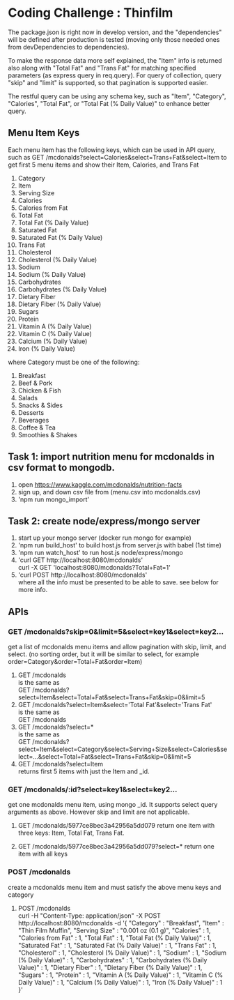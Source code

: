 # Coding Challenge : Thinfilm 

The package.json is right now in develop version, and the "dependencies" will be defined after production is tested (moving only those needed ones from devDependencies to dependencies).

To make the response data more self explained, the "Item" info is returned also along with "Total Fat" and
"Trans Fat" for matching specified parameters (as express query in req.query). For query of collection, query "skip" and "limit" is supported, so that pagination is supported easier.

The restful query can be using any schema key, such as "Item", "Category", "Calories", "Total Fat", or "Total Fat (% Daily Value)" to enhance better query. 

## Menu Item Keys
Each menu item has the following keys, which can be used in API query, such as GET /mcdonalds?select=Calories&select=Trans+Fat&select=Item to get first 5 menu items and show their Item, Calories, and Trans Fat  
1. Category
1. Item
1. Serving Size
1. Calories
1. Calories from Fat
1. Total Fat
1. Total Fat (% Daily Value)
1. Saturated Fat
1. Saturated Fat (% Daily Value)
1. Trans Fat
1. Cholesterol
1. Cholesterol (% Daily Value)
1. Sodium
1. Sodium (% Daily Value)
1. Carbohydrates
1. Carbohydrates (% Daily Value)
1. Dietary Fiber
1. Dietary Fiber (% Daily Value)
1. Sugars
1. Protein
1. Vitamin A (% Daily Value)
1. Vitamin C (% Daily Value)
1. Calcium (% Daily Value)
1. Iron (% Daily Value)

where Category must be one of the following:  
1. Breakfast
1. Beef & Pork
1. Chicken & Fish
1. Salads
1. Snacks & Sides
1. Desserts
1. Beverages
1. Coffee & Tea
1. Smoothies & Shakes

## Task 1: import nutrition menu for mcdonalds in csv format to mongodb.

1. open https://www.kaggle.com/mcdonalds/nutrition-facts
1. sign up, and down csv file from (menu.csv into mcdonalds.csv)
1. 'npm run mongo_import'

## Task 2: create node/express/mongo server

1. start up your mongo server (docker run mongo for example)
1. 'npm run build_host' to build host.js from server.js with babel (1st time)
1. 'npm run watch_host' to run host.js node/express/mongo
1. 'curl GET http://localhost:8080/mcdonalds'  
   curl -X GET 'localhost:8080/mcdonalds?Total+Fat=1'
1. 'curl POST http://localhost:8080/mcdonalds'  
   where all the info must be presented to be able to save. see below for more info.

## APIs

### GET /mcdonalds?skip=0&limit=5&select=key1&select=key2...
get a list of mcdonalds menu items and allow pagination with skip, limit, and select. (no sorting order, but it will be similar to select, for example order=Category&order=Total+Fat&order=Item)

1. GET /mcdonalds  
   is the same as  
   GET /mcdonalds?select=Item&select=Total+Fat&select=Trans+Fat&skip=0&limit=5
1. GET /mcdonalds?select=Item&select='Total Fat'&select='Trans Fat'  
   is the same as  
   GET /mcdonalds
1. GET /mcdonalds?select=*  
   is the same as  
   GET /mcdonalds?select=Item&select=Category&select=Serving+Size&select=Calories&select=...&select=Total+Fat&select=Trans+Fat&skip=0&limit=5
1. GET /mcdonalds?select=Item  
   returns first 5 items with just the Item and _id.

### GET /mcdonalds/:id?select=key1&select=key2...
get one mcdonalds menu item, using mongo _id. 
It supports select query arguments as above. However skip and limit are not applicable.

1. GET /mcdonalds/5977ce8bec3a42956a5dd079
   return one item with three keys: Item, Total Fat, Trans Fat.

1. GET /mcdonalds/5977ce8bec3a42956a5dd079?select=*
   return one item with all keys


### POST /mcdonalds
create a mcdonalds menu item and must satisfy the above menu keys and category

1. POST /mcdonalds  
   curl -H "Content-Type: application/json" -X POST http://localhost:8080/mcdonalds 
   -d '{ "Category" : "Breakfast", "Item" : "Thin Film Muffin", "Serving Size" : "0.001 oz (0.1 g)",
	"Calories" : 1,	"Calories from Fat" : 1, "Total Fat" : 1, "Total Fat (% Daily Value)" : 1,
	"Saturated Fat" : 1, "Saturated Fat (% Daily Value)" : 1, "Trans Fat" : 1, "Cholesterol" : 1,
	"Cholesterol (% Daily Value)" : 1, "Sodium" : 1, "Sodium (% Daily Value)" : 1, "Carbohydrates" : 1,
	"Carbohydrates (% Daily Value)" : 1, "Dietary Fiber" : 1, "Dietary Fiber (% Daily Value)" : 1,
	"Sugars" : 1, "Protein" : 1, "Vitamin A (% Daily Value)" : 1, "Vitamin C (% Daily Value)" : 1,
	"Calcium (% Daily Value)" : 1, "Iron (% Daily Value)" : 1 }'

